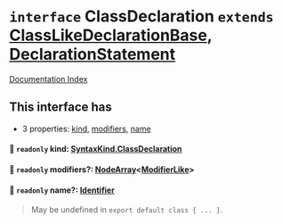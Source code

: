 # `interface` ClassDeclaration `extends` [ClassLikeDeclarationBase](../interface.ClassLikeDeclarationBase/README.md), [DeclarationStatement](../interface.DeclarationStatement/README.md)

[Documentation Index](../README.md)

## This interface has

- 3 properties:
[kind](#-readonly-kind-syntaxkindclassdeclaration),
[modifiers](#-readonly-modifiers-nodearraymodifierlike),
[name](#-readonly-name-identifier)


#### 📄 `readonly` kind: [SyntaxKind.ClassDeclaration](../enum.SyntaxKind/README.md#classdeclaration--263)



#### 📄 `readonly` modifiers?: [NodeArray](../interface.NodeArray/README.md)\<[ModifierLike](../type.ModifierLike/README.md)>



#### 📄 `readonly` name?: [Identifier](../interface.Identifier/README.md)

> May be undefined in `export default class { ... }`.



